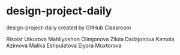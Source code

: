 # design-project-daily
design-project-daily created by GitHub Classroom

Risolat Utkurova
Mahliyokhon Olimjonova
Zilola Dadajonova 
Kamola Azimova
Malika Eshpulatova
Elyora Muxtorova

